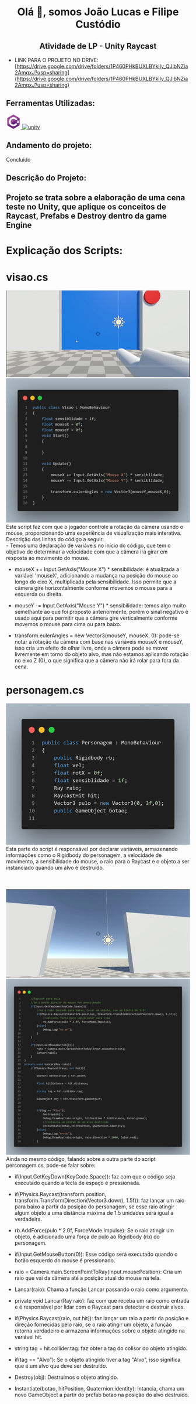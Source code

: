 <h1 align="center">Olá 👋, somos João Lucas e Filipe Custódio</h1>
<h2 align="center">Atividade de LP - Unity Raycast</h2>

- LINK PARA O PROJETO NO DRIVE: [https://drive.google.com/drive/folders/1P460PHkBUXLBYklIy_QJibNZia2AmqxJ?usp=sharing](https://drive.google.com/drive/folders/1P460PHkBUXLBYklIy_QJibNZia2AmqxJ?usp=sharing)

<h2>Ferramentas Utilizadas:</h2> 
<p align="left"> <a href="https://www.w3schools.com/cs/" target="_blank" rel="noreferrer"> <img src="https://raw.githubusercontent.com/devicons/devicon/master/icons/csharp/csharp-original.svg" alt="csharp" width="40" height="40"/> </a> <a href="https://unity.com/" target="_blank" rel="noreferrer"> <img src="https://www.vectorlogo.zone/logos/unity3d/unity3d-icon.svg" alt="unity" width="40" height="40"/> </a> </p>

<h2>Andamento do projeto:</h2> 
Concluído

<h2>Descrição do Projeto:<h2>
Projeto se trata sobre a elaboração de uma cena teste no Unity, que aplique os conceitos de Raycast, Prefabs e Destroy dentro da game Engine

<h1>Explicação dos Scripts:</h1>
<h1>visao.cs</h1>
<img src="img/visao_unity.png">
<img src="img/visao_img.png">
<br>
Este script faz com que o jogador controle a rotação da câmera usando o mouse, proporcionando uma experiência de visualização mais interativa. Descrição das linhas do código a seguir:
<br>
 - Temos uma declaração de variáveis no início do código, que tem o objetivo de determinar a velocidade com que a câmera irá girar em resposta ao movimento do mouse.
 
 - mouseX += Input.GetAxis("Mouse X") * sensibilidade: é atualizada a variável 'mouseX', adicionando a mudança na posição do mouse ao longo do eixo X, multiplicada pela sensibilidade. Isso permite que a câmera gire horizontalmente conforme movemos o mouse para a esquerda ou direita.
   
 - mouseY -= Input.GetAxis("Mouse Y") * sensibilidade: temos algo muito semelhante ao que foi proposto anteriormente, porém o sinal negativo é usado aqui para permitir que a câmera gire verticalmente conforme movemos o mouse para cima ou para baixo.

 - transform.eulerAngles = new Vector3(mouseY, mouseX, 0): pode-se notar a rotação da câmera com base nas variáveis mouseX e mouseY, isso cria um efeito de olhar livre, onde a câmera pode se mover livremente em torno do objeto alvo, mas não estamos aplicando rotação no eixo Z (0), o que significa que a câmera não irá rolar para fora da cena.

<h1>personagem.cs</h1>
<img src="img/personagem_img1.png">
<br>
Esta parte do script é responsável por declarar variáveis, armazenando informações como o Rigidbody do personagem, a velocidade de movimento, a sensibilidade do mouse, o raio para o Raycast e o objeto a ser instanciado quando um alvo é destruído.
<br>
<br>
<br>
<br>
<img src="img/personagem_unity.png">
<img src="img/personagem_img3.png">
<br>
Ainda no mesmo código, falando sobre a outra parte do script personagem.cs, pode-se falar sobre: 

- if(Input.GetKeyDown(KeyCode.Space)): faz com que o código seja executado quando a tecla de espaço é pressionada.

- if(Physics.Raycast(transform.position, transform.TransformDirection(Vector3.down), 1.5f)): faz lançar um raio para baixo a partir da posição do personagem, se esse raio atingir algum objeto a uma distância máxima de 1.5 unidades será igual a verdadeira.

- rb.AddForce(pulo * 2.0f, ForceMode.Impulse): Se o raio atingir um objeto, é adicionado uma força de pulo ao Rigidbody (rb) do personagem.
  
- if(Input.GetMouseButton(0)): Esse código será executado quando o botão esquerdo do mouse é pressionado.

- raio = Camera.main.ScreenPointToRay(Input.mousePosition): Cria um raio que vai da câmera até a posição atual do mouse na tela.

- Lancar(raio): Chama a função Lancar passando o raio como argumento.

- private void Lancar(Ray raio): faz com que receba um raio como entrada e é responsável por lidar com o Raycast para detectar e destruir alvos.

- if(Physics.Raycast(raio, out hit)): faz lançar um raio a partir da posição e direção fornecidas pelo raio, se o raio atingir um objeto, a função retorna verdadeiro e armazena informações sobre o objeto atingido na variável hit.

- string tag = hit.collider.tag: faz obter a tag do colisor do objeto atingido.

- if(tag == "Alvo"): Se o objeto atingido tiver a tag "Alvo", isso significa que é um alvo que deve ser destruído.

- Destroy(obj): Destruímos o objeto atingido.

- Instantiate(botao, hitPosition, Quaternion.identity): Intancia, chama um novo GameObject a partir do prefab botao na posição do alvo destruído.

  




